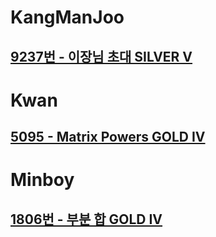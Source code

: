 # KangManJoo
## [9237번 - 이장님 초대 SILVER V](https://www.acmicpc.net/status?user_id=eogns47&problem_id=9237&from_mine=1)

# Kwan
## [5095 - Matrix Powers GOLD IV](https://www.acmicpc.net/problem/5095)

# Minboy
## [1806번 - 부분 합 GOLD IV](https://www.acmicpc.net/problem/1806)

